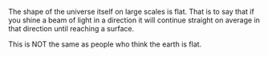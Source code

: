 The shape of the universe itself on large scales is flat. That is to say that if you shine a beam of light in a direction it will continue straight on average in that direction until reaching a surface.

This is NOT the same as people who think the earth is flat. 
